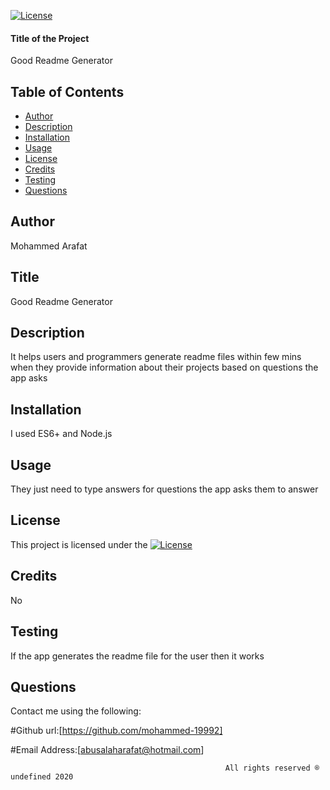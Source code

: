 
  
[![License](https://img.shields.io/badge/License-BSD%203--Clause-blue.svg)](https://opensource.org/licenses/BSD-3-Clause)




#### Title of the Project ####
Good Readme Generator

## Table of Contents
* [Author](#Author) 
* [Description](#Description)
* [Installation](#Installation)
* [Usage](#Usage)
* [License](#License)
* [Credits](#Credits)
* [Testing](#Testing)
* [Questions](#Questions)

## Author
Mohammed Arafat

## Title
Good Readme Generator

## Description
It helps users and programmers generate readme files within few mins when they provide information about their projects based on questions the app asks

## Installation
I used ES6+ and Node.js

## Usage
They just need to type answers for questions the app asks them to answer

## License
This project is licensed under the [![License](https://img.shields.io/badge/License-BSD%203--Clause-blue.svg)](https://opensource.org/licenses/BSD-3-Clause)

## Credits
No

## Testing
If the app generates the readme file for the user then it works

## Questions
Contact me using the following:

#Github url:[https://github.com/mohammed-19992]

#Email Address:[abusalaharafat@hotmail.com]


                                                    All rights reserved ® undefined 2020 

